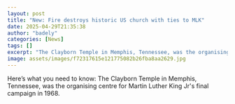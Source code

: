 ```yaml
---
layout: post
title: "New: Fire destroys historic US church with ties to MLK"
date: 2025-04-29T21:35:38
author: "badely"
categories: [News]
tags: []
excerpt: "The Clayborn Temple in Memphis, Tennessee, was the organising centre for Martin Luther King Jr's final campaign in 1968."
image: assets/images/f72317615e121775082b26fba8aa2629.jpg
---
```


Here’s what you need to know: The Clayborn Temple in Memphis, Tennessee, was the organising centre for Martin Luther King Jr's final campaign in 1968.

